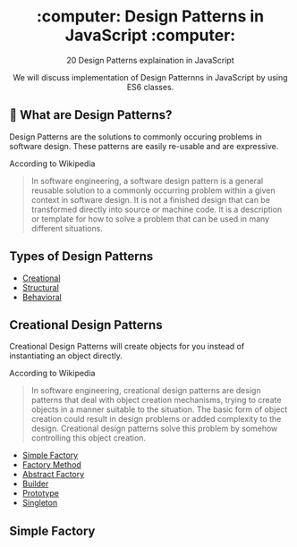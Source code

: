 <h1 align="center"> :computer: Design Patterns in JavaScript :computer: </h1>
<p align="center">
 20 Design Patterns explaination in JavaScript
</p>
<p align="center">
We will discuss implementation of Design Patternns in JavaScript by using ES6 classes.
</p>

## :rocket: What are Design Patterns?
Design Patterns are the solutions to commonly occuring problems in software design. These patterns are easily re-usable and are expressive.

According to Wikipedia

> In software engineering, a software design pattern is a general reusable solution to a commonly occurring problem within a given context in software design. It is not a finished design that can be transformed directly into source or machine code. It is a description or template for how to solve a problem that can be used in many different situations.

## Types of Design Patterns
* [Creational](#creational-design-patterns)
* [Structural](#structural-design-patterns)
* [Behavioral](#behavioral-design-patterns)

## Creational Design Patterns
Creational Design Patterns will create objects for you instead of instantiating an object directly.

According to Wikipedia
> In software engineering, creational design patterns are design patterns that deal with object creation mechanisms, trying to create objects in a manner suitable to the situation. The basic form of object creation could result in design problems or added complexity to the design. Creational design patterns solve this problem by somehow controlling this object creation.

 * [Simple Factory](#-simple-factory)
 * [Factory Method](#-factory-method)
 * [Abstract Factory](#-abstract-factory)
 * [Builder](#-builder)
 * [Prototype](#-prototype)
 * [Singleton](#-singleton)
 
 ## Simple Factory
 
